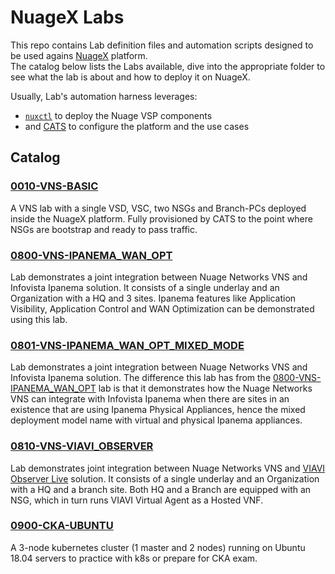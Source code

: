 # NuageX Labs
This repo contains Lab definition files and automation scripts designed to be used agains [NuageX](https://nuagex.io) platform.  
The catalog below lists the Labs available, dive into the appropriate folder to see what the lab is about and how to deploy it on NuageX.

Usually, Lab's automation harness leverages:

* [`nuxctl`](https://nuxctl.nuagex.io) to deploy the Nuage VSP components
* and [CATS](http://cats-docs.nuageteam.net) to configure the platform and the use cases

## Catalog

### [0010-VNS-BASIC](./0010-VNS-BASIC)
A VNS lab with a single VSD, VSC, two NSGs and Branch-PCs deployed inside the NuageX platform. Fully provisioned by CATS to the point where NSGs are bootstrap and ready to pass traffic.

### [0800-VNS-IPANEMA_WAN_OPT](./0800-VNS-IPANEMA_WAN_OPT)
Lab demonstrates a joint integration between Nuage Networks VNS and Infovista Ipanema solution. It consists of a single underlay and an Organization with a HQ and 3 sites. Ipanema features like Application Visibility, Application Control and WAN Optimization can be demonstrated using this lab.

### [0801-VNS-IPANEMA_WAN_OPT_MIXED_MODE](./0801-VNS-IPANEMA_WAN_OPT_MIXED_MODE)
Lab demonstrates a joint integration between Nuage Networks VNS and Infovista Ipanema solution. The difference this lab has from the [0800-VNS-IPANEMA_WAN_OPT](0800-VNS-IPANEMA_WAN_OPT) lab is that it demonstrates how the Nuage Networks VNS can integrate with Infovista Ipanema when there are sites in an existence that are using Ipanema Physical Appliances, hence the mixed deployment model name with virtual and physical Ipanema appliances.

### [0810-VNS-VIAVI_OBSERVER](./0810-VNS-VIAVI_OBSERVER)
Lab demonstrates joint integration between Nuage Networks VNS and [VIAVI Observer Live](https://www.viavisolutions.com/en-us/products/observerlive) solution. It consists of a single underlay and an Organization with a HQ and a branch site. Both HQ and a Branch are equipped with an NSG, which in turn runs VIAVI Virtual Agent as a Hosted VNF.

### [0900-CKA-UBUNTU](./0900-CKA-UBUNTU)
A 3-node kubernetes cluster (1 master and 2 nodes) running on Ubuntu 18.04 servers to practice with k8s or prepare for CKA exam.